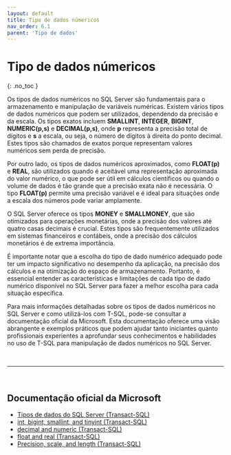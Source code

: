 ```yaml
---
layout: default
title: Tipo de dados númericos
nav_order: 6.1
parent: 'Tipo de dados'
---
```




# Tipo de dados númericos
{: .no_toc }


Os tipos de dados numéricos no SQL Server são fundamentais para o armazenamento e manipulação de variáveis numéricas. Existem vários tipos de dados numéricos que podem ser utilizados, dependendo da precisão e da escala. Os tipos exatos incluem **SMALLINT**, **INTEGER**, **BIGINT**, **NUMERIC(p,s)** e **DECIMAL(p,s)**, onde **p** representa a precisão total de dígitos e **s** a escala, ou seja, o número de dígitos à direita do ponto decimal. Estes tipos são chamados de exatos porque representam valores numéricos sem perda de precisão.

Por outro lado, os tipos de dados numéricos aproximados, como **FLOAT(p)** e **REAL**, são utilizados quando é aceitável uma representação aproximada do valor numérico, o que pode ser útil em cálculos científicos ou quando o volume de dados é tão grande que a precisão exata não é necessária. O tipo **FLOAT(p)** permite uma precisão variável e é ideal para situações onde a escala dos números pode variar amplamente.

O SQL Server oferece os tipos **MONEY** e **SMALLMONEY**, que são otimizados para operações monetárias, onde a precisão dos valores até quatro casas decimais é crucial. Estes tipos são frequentemente utilizados em sistemas financeiros e contábeis, onde a precisão dos cálculos monetários é de extrema importância.

É importante notar que a escolha do tipo de dado numérico adequado pode ter um impacto significativo no desempenho da aplicação, na precisão dos cálculos e na otimização do espaço de armazenamento. Portanto, é essencial entender as características e limitações de cada tipo de dado numérico disponível no SQL Server para fazer a melhor escolha para cada situação específica.

Para mais informações detalhadas sobre os tipos de dados numéricos no SQL Server e como utilizá-los com T-SQL, pode-se consultar a documentação oficial da Microsoft. Esta documentação oferece uma visão abrangente e exemplos práticos que podem ajudar tanto iniciantes quanto profissionais experientes a aprofundar seus conhecimentos e habilidades no uso de T-SQL para manipulação de dados numéricos no SQL Server.


<br>

---

<br>

##  Documentação oficial da Microsoft

- [Tipos de dados do SQL Server (Transact-SQL)](https://learn.microsoft.com/en-us/sql/t-sql/data-types/data-types-transact-sql)
- [int, bigint, smallint, and tinyint (Transact-SQL)](https://learn.microsoft.com/en-us/sql/t-sql/data-types/int-bigint-smallint-and-tinyint-transact-sql)
- [decimal and numeric (Transact-SQL)](https://learn.microsoft.com/en-us/sql/t-sql/data-types/decimal-and-numeric-transact-sql)
- [float and real (Transact-SQL)](https://learn.microsoft.com/en-us/sql/t-sql/data-types/float-and-real-transact-sql)
- [Precision, scale, and length (Transact-SQL)](https://learn.microsoft.com/en-us/sql/t-sql/data-types/precision-scale-and-length-transact-sql)
